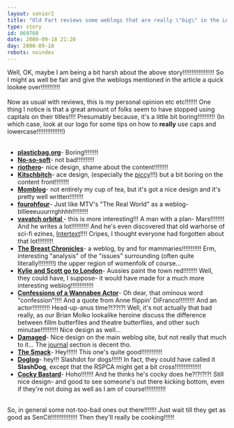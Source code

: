 ```yaml
---
layout: senior2
title: "Old Fart reviews some weblogs that are really \"big\" in the London Evening Standard!!!!"
type: story
id: 869760
date: 2000-09-18 21:26
day: 2000-09-18
robots: noindex
---
```

Well, OK, maybe I am being a bit harsh about the above story!!!!!!!!!!!!!!!!!! So I might as well be fair and give the weblogs mentioned in the article a quick lookee over!!!!!!!!!!!<br/> <br/>Now as usual with reviews, this is my personal opinion etc etc!!!!!!! One thing I notice is that a great amount of folks seem to have stopped using capitals on their titles!!!! Presumably because, it's a little bit boring!!!!!!!!!! (In which case, look at our logo for some tips on how to <b>really</b> use caps and lowercase!!!!!!!!!!!!!!!)<br/><ul> <br/><li><a href="http://www.plasticbag.org/"><b>plasticbag.org</b></a>- Boring!!!!!!!! <br/><li><b><a href="http://www.notsosoft.com/blog/index.html">No-so-soft</a></b>- not bad!!!!!!!!!!<br/><li><b><a href="http://www.riothero.com/">riothero</a></b>- nice design, shame about the content!!!!!!!!<br/><li><b><a href="http://www.kitschbitch.com/">Kitschbitch</a></b>- ace design, (especially the <a href="http://www.kitschbitch.com/images/labitch2.gif">piccy</a>!!!) but a bit boring on the content front!!!!!!!!<br/><li><b><a href="http://www.launch.nu/momblog/">Momblog</a></b>- not entirely my cup of tea, but it's got a nice design and it's pretty well written!!!!!!!!<br/><li><b><a href="http://www.fourohfour.net/">fourohfour</a></b>- Just like MTV's "The Real World" as a weblog- bllleeeuuurrrghhhh!!!!!!!!!<br/><li><b><a href="http://www.vavatch.co.uk/">vavatch orbital </a></b>- this is more interesting!!! A man with a plan- Mars!!!!!!!! And he writes a lot!!!!!!!!!! And he's even discovered that old warhorse of sci-fi ezines, <a href="http://www.intertext.com/">Intertext</a>!!!! Cripes, I thought everyone had forgotten about that lot!!!!!!!!!<br/><li><b><a href="http://www.rubberducky.nu/girl/breasts/">The Breast Chronicles</a></b>- a weblog, by and for mammaries!!!!!!!!!!! Erm, interesting "analysis" of the "issues" surrounding (often quite literally!!!!!!!!!) the upper region of womenfolk of course...<br/><li><b><a href="http://www.geocities.com/londonjournal/">Kylie and Scott go to London</a></b>- Aussies paint the town red!!!!!!!! Well, they could have, I suppose- it would have made for a much more interesting weblog!!!!!!!!!!!!!<br/><li><b><a href="http://www.melaniebray.com/confessions.asp">Confessions of a Wannabee Actor</a></b>- Oh dear, that ominous word "confession"!!!! And a quote from Anne flippin' DiFranco!!!!!!!!! And an actor!!!!!!!!!! Head-up-anus time?!??!?! Well, it's not actually that bad really, as our Brian Molko lookalike heroine discuss the difference between fillm butterfiles and theatre butterflies, and other such minutae!!!!!!!!!! Nice design as well...<br/><li><b><a href="http://www.pixeldiva.co.uk/damaged/">Damaged</a></b>- Nice design on the main weblog site, but not really that much to it... The <a href="http://www.pixeldiva.co.uk/journal/">journal</a> section is decent tho.<br/><li><b><a href="http://www.thesmack.com/">The Smack</a></b>- Hey!!!!!! This one's quite good!!!!!!!!!!!!<br/><li><b><a href="http://www.newfer.org/">Doglog</a></b>- hey!!! Slashdot for dogs!!!!!! In fact, they could have called it <b>SlashDog</b>, except that the RSPCA might get a bit cross!!!!!!!!!!!!!!!<br/><li><b><a href="http://www.cockybastard.com/">Cocky Bastard</a></b>- Hoho!!!!!!! And he thinks he's cocky does he?!?!?!?! Still nice design- and good to see someone's out there kicking bottom, even if they're not doing as well as I am of course!!!!!!!!!!!!<br/></li></li></li></li></li></li></li></li></li></li></li></li></li></li></ul> <br/>So, in general some not-too-bad ones out there!!!!!!! Just wait till they get as good as SenCit!!!!!!!!!!!!!!! Then they'll really be cooking!!!!!!
